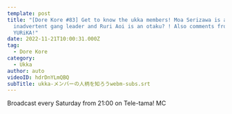 ```yaml
---
template: post
title: "[Dore Kore #83] Get to know the ukka members! Moa Serizawa is an
  inadvertent gang leader and Ruri Aoi is an otaku? ! Also comments from
  YURiKA!"
date: 2022-11-21T10:00:31.000Z
tag:
  - Dore Kore
category:
  - Ukka
author: auto
videoID: hdrDnYLmQBQ
subTitle: ukka-メンバーの人柄を知ろうwebm-subs.srt
---
```

Broadcast every Saturday from 21:00 on Tele-tama!
MC